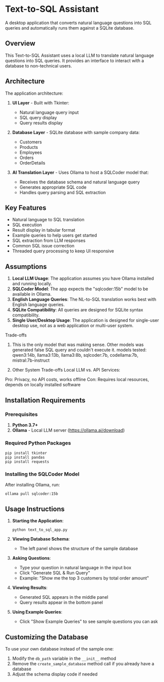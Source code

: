 # Text-to-SQL Assistant

A desktop application that converts natural language questions into SQL queries and automatically runs them against a SQLite database.

## Overview

This Text-to-SQL Assistant uses a local LLM to translate natural language questions into SQL queries. It provides an interface to interact with a database to non-technical users.

## Architecture

The application architecture:

1. **UI Layer** - Built with Tkinter:
   - Natural language query input
   - SQL query display
   - Query results display

2. **Database Layer** - SQLite database with sample company data:
   - Customers
   - Products
   - Employees
   - Orders
   - OrderDetails

3. **AI Translation Layer** - Uses Ollama to host a SQLCoder model that:
   - Receives the database schema and natural language query
   - Generates appropriate SQL code
   - Handles query parsing and SQL extraction


## Key Features

- Natural language to SQL translation
- SQL execution
- Result display in tabular format
- Example queries to help users get started
- SQL extraction from LLM responses
- Common SQL issue correction
- Threaded query processing to keep UI responsive

## Assumptions

1. **Local LLM Usage**: The application assumes you have Ollama installed and running locally.
2. **SQLCoder Model**: The app expects the "sqlcoder:15b" model to be available in Ollama.
3. **English Language Queries**: The NL-to-SQL translation works best with English language queries.
4. **SQLite Compatibility**: All queries are designed for SQLite syntax compatibility.
5. **Single User/Desktop Usage**: The application is designed for single-user desktop use, not as a web application or multi-user system.

Trade-offs
1. This is the only model that was making sense. Other models was generated false SQL query and couldn't execute it.
models tested: qwen3:14b, llama3:13b, llama3:8b, sqlcoder:7b, codellama:7b, mistral:7b-instruct

2. Other System Trade-offs
Local LLM vs. API Services:
 
Pro: Privacy, no API costs, works offline
Con: Requires local resources, depends on locally installed software
## Installation Requirements

### Prerequisites

1. **Python 3.7+**
2. **Ollama** - Local LLM server (https://ollama.ai/download)

### Required Python Packages

```
pip install tkinter
pip install pandas
pip install requests
```

### Installing the SQLCoder Model

After installing Ollama, run:

```
ollama pull sqlcoder:15b
```

## Usage Instructions

1. **Starting the Application**:
   ```
   python text_to_sql_app.py
   ```

2. **Viewing Database Schema**:
   - The left panel shows the structure of the sample database

3. **Asking Questions**:
   - Type your question in natural language in the input box
   - Click "Generate SQL & Run Query"
   - Example: "Show me the top 3 customers by total order amount"

4. **Viewing Results**:
   - Generated SQL appears in the middle panel
   - Query results appear in the bottom panel

5. **Using Example Queries**:
   - Click "Show Example Queries" to see sample questions you can ask

## Customizing the Database

To use your own database instead of the sample one:

1. Modify the `db_path` variable in the `__init__` method
2. Remove the `create_sample_database` method call if you already have a database
3. Adjust the schema display code if needed
